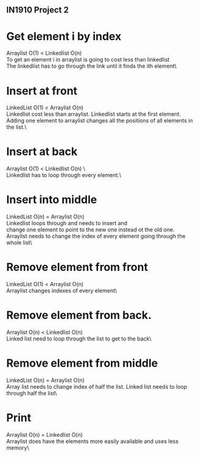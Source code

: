 ## **IN1910 Project 2**

# Get element i by index
Arraylist O(1) < Linkedlist O(n) \
To get an element i in arraylist is going to cost less than linkedlist\
The linkedlist has to go through the link until it finds the ith element\
# Insert at front 
LinkedList O(1) < Arraylist O(n)\
Linkedlist cost less than arraylist. Linkedlist starts at the first element.\
Adding one element to arraylist changes all the positions of all elements in the list.\
# Insert at back
Arraylist O(1) < Linkedlist O(n) \	
Linkedlist has to loop through every element.\
# Insert into middle
LinkedList O(n) = Arraylist O(n)\
Linkedlist loops through and needs to insert and \
change one element to point to the new one instead ot the old one.\
Arraylist needs to change the index of every element going through the whole list\
# Remove element from front
LinkedList O(1) < Arraylist O(n)\
Arraylist changes indexes of every element\
# Remove element from back.
Arraylist O(n) <  Linkedlist O(n)\
Linked list need to loop through the list to get to the back\
# Remove element from middle
LinkedList O(n) = Arraylist O(n)\
Array list needs to change index of half the list. Linked list needs to loop through half the list\
# Print
Arraylist O(n) = Linkedlist O(n)\
Arraylist does have the elements more easily available and uses less memory\